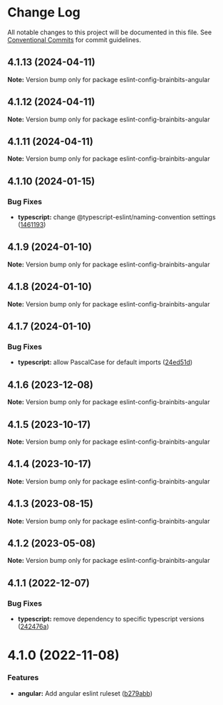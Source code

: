 # Change Log

All notable changes to this project will be documented in this file.
See [Conventional Commits](https://conventionalcommits.org) for commit guidelines.

## 4.1.13 (2024-04-11)

**Note:** Version bump only for package eslint-config-brainbits-angular





## 4.1.12 (2024-04-11)

**Note:** Version bump only for package eslint-config-brainbits-angular





## 4.1.11 (2024-04-11)

**Note:** Version bump only for package eslint-config-brainbits-angular





## 4.1.10 (2024-01-15)


### Bug Fixes

* **typescript:** change @typescript-eslint/naming-convention settings ([1461193](https://github.com/brainbits/eslint-config-brainbits/commit/14611938cf8ccbce9e1812b7ef6b8ed912e085b7))





## 4.1.9 (2024-01-10)

**Note:** Version bump only for package eslint-config-brainbits-angular





## 4.1.8 (2024-01-10)

**Note:** Version bump only for package eslint-config-brainbits-angular





## 4.1.7 (2024-01-10)


### Bug Fixes

* **typescript:** allow PascalCase for default imports ([24ed51d](https://github.com/brainbits/eslint-config-brainbits/commit/24ed51d4b3d498c92327bf6bf5543904c65c07b5))





## 4.1.6 (2023-12-08)

**Note:** Version bump only for package eslint-config-brainbits-angular





## 4.1.5 (2023-10-17)

**Note:** Version bump only for package eslint-config-brainbits-angular





## 4.1.4 (2023-10-17)

**Note:** Version bump only for package eslint-config-brainbits-angular





## 4.1.3 (2023-08-15)

**Note:** Version bump only for package eslint-config-brainbits-angular





## 4.1.2 (2023-05-08)

**Note:** Version bump only for package eslint-config-brainbits-angular





## 4.1.1 (2022-12-07)


### Bug Fixes

* **typescript:** remove dependency to specific typescript versions ([242476a](https://github.com/brainbits/eslint-config-brainbits/commit/242476a6f08bf256f74ecf9a88a56ced1ccd63d8))





# 4.1.0 (2022-11-08)


### Features

* **angular:** Add angular eslint ruleset ([b279abb](https://github.com/brainbits/eslint-config-brainbits/commit/b279abb5effae7153038fa2ab4d3850b326dc397))
